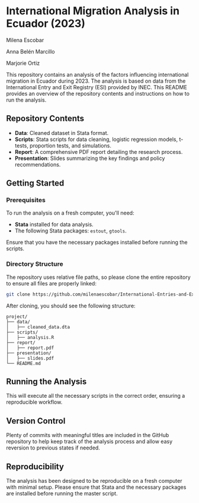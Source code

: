 # International Migration Analysis in Ecuador (2023)

Milena Escobar

Anna Belén Marcillo

Marjorie Ortiz

This repository contains an analysis of the factors influencing international migration in Ecuador during 2023. The analysis is based on data from the International Entry and Exit Registry (ESI) provided by INEC. This README provides an overview of the repository contents and instructions on how to run the analysis.

## Repository Contents

- **Data**: Cleaned dataset in Stata format.
- **Scripts**: Stata scripts for data cleaning, logistic regression models, t-tests, proportion tests, and simulations.
- **Report**: A comprehensive PDF report detailing the research process.
- **Presentation**: Slides summarizing the key findings and policy recommendations.

## Getting Started

### Prerequisites
To run the analysis on a fresh computer, you'll need:
- **Stata** installed for data analysis.
- The following Stata packages: `estout`, `gtools`.

Ensure that you have the necessary packages installed before running the scripts. 

### Directory Structure
The repository uses relative file paths, so please clone the entire repository to ensure all files are properly linked:
```bash
git clone https://github.com/milenaescobar/International-Entries-and-Exits-in-Ecuador.git
```

After cloning, you should see the following structure:
```
project/
├── data/
│   ├── cleaned_data.dta
├── scripts/
│   ├── analysis.R
├── report/
│   ├── report.pdf
├── presentation/
│   ├── slides.pdf
└── README.md
```

## Running the Analysis

This will execute all the necessary scripts in the correct order, ensuring a reproducible workflow.

## Version Control
Plenty of commits with meaningful titles are included in the GitHub repository to help keep track of the analysis process and allow easy reversion to previous states if needed.

## Reproducibility
The analysis has been designed to be reproducible on a fresh computer with minimal setup. Please ensure that Stata and the necessary packages are installed before running the master script. 
